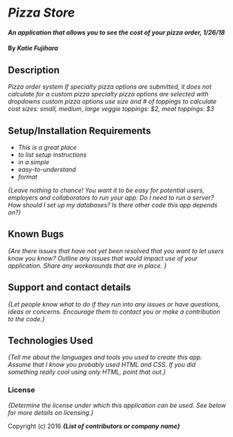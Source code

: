 # _Pizza Store_

#### _An application that allows you to see the cost of your pizza order, 1/26/18_

#### By _**Katie Fujihara**_

## Description

_Pizza order system_
_If specialty pizza options are submitted, it does not calculate for a custom pizza_
  _specialty pizza options are selected with dropdowns_
_custom pizza options use size and # of toppings to calculate cost_
    _sizes: small, medium, large_
    _veggie toppings: $2, meat toppings: $3_

## Setup/Installation Requirements

* _This is a great place_
* _to list setup instructions_
* _in a simple_
* _easy-to-understand_
* _format_

_{Leave nothing to chance! You want it to be easy for potential users, employers and collaborators to run your app. Do I need to run a server? How should I set up my databases? Is there other code this app depends on?}_

## Known Bugs

_{Are there issues that have not yet been resolved that you want to let users know you know?  Outline any issues that would impact use of your application.  Share any workarounds that are in place. }_

## Support and contact details

_{Let people know what to do if they run into any issues or have questions, ideas or concerns.  Encourage them to contact you or make a contribution to the code.}_

## Technologies Used

_{Tell me about the languages and tools you used to create this app. Assume that I know you probably used HTML and CSS. If you did something really cool using only HTML, point that out.}_

### License

*{Determine the license under which this application can be used.  See below for more details on licensing.}*

Copyright (c) 2016 **_{List of contributors or company name}_**
